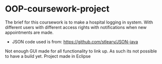 # OOP-coursework-project
The brief for this coursework is to make a hospital logging in system. With different users with different access rights with notifications when new appointments are made.

- JSON code used is from: https://github.com/stleary/JSON-java

Not enough GUI made for all functionality to link up. As such its not possible to have a build yet.
Project made in Eclipse 
